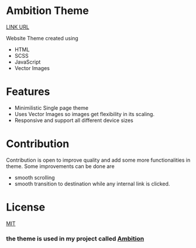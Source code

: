 # Ambition Theme
[LINK URL](https://tarun-bisht.github.io/ambition-theme/)

Website Theme created using
* HTML
* SCSS
* JavaScript
* Vector Images

# Features
* Minimilistic Single page theme
* Uses Vector Images so images get flexibility in its scaling.
* Responsive and support all different device sizes

# Contribution
Contribution is open to improve quality and add some more functionalities in theme. Some improvements can be done are
* smooth scrolling
* smooth transition to destination while any internal link is clicked.

# License
[MIT](https://opensource.org/licenses/MIT) 

### the theme is used in my project called [Ambition](https://github.com/tarun-bisht/Ambition)
